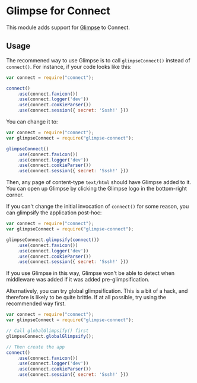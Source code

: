 # Glimpse for Connect

This module adds support for [Glimpse](http://getglimpse.com/) to Connect.

## Usage

The recommened way to use Glimpse is to call `glimpseConnect()` instead of `connect()`.
For instance, if your code looks like this:

```javascript
var connect = require("connect");

connect()
    .use(connect.favicon())
    .use(connect.logger('dev'))
    .use(connect.cookieParser())
    .use(connect.session({ secret: 'Sssh!' }))
```

You can change it to:

```javascript
var connect = require("connect");
var glimpseConnect = require("glimpse-connect");

glimpseConnect()
    .use(connect.favicon())
    .use(connect.logger('dev'))
    .use(connect.cookieParser())
    .use(connect.session({ secret: 'Sssh!' }))
```

Then, any page of content-type `text/html` should have Glimpse added to it.
You can open up Glimpse by clicking the Glimpse logo in the bottom-right corner.

If you can't change the initial invocation of `connect()` for some reason,
you can glimpsify the application post-hoc:

```javascript
var connect = require("connect");
var glimpseConnect = require("glimpse-connect");

glimpseConnect.glimpsify(connect())
    .use(connect.favicon())
    .use(connect.logger('dev'))
    .use(connect.cookieParser())
    .use(connect.session({ secret: 'Sssh!' }))
```

If you use Glimpse in this way,
Glimpse won't be able to detect when middleware was added if it was added pre-glimpsification.

Alternatively, you can try global glimpsification.
This is a bit of a hack, and therefore is likely to be quite brittle.
If at all possible, try using the recommended way first.

```javascript
var connect = require("connect");
var glimpseConnect = require("glimpse-connect");

// Call globalGlimpsify() first
glimpseConnect.globalGlimpsify();

// Then create the app
connect()
    .use(connect.favicon())
    .use(connect.logger('dev'))
    .use(connect.cookieParser())
    .use(connect.session({ secret: 'Sssh!' }))
```
